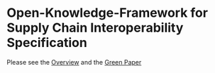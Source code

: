 # Open-Knowledge-Framework for Supply Chain Interoperability Specification

Please see the [Overview](/overview.md) and the [Green Paper](/green-paper.md)
